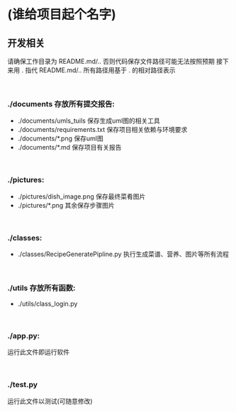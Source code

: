 # (谁给项目起个名字)

## 开发相关

请确保工作目录为 README.md/.. 否则代码保存文件路径可能无法按照预期
接下来用 . 指代 README.md/.. 所有路径用基于 . 的相对路径表示

&emsp;
### ./documents 存放所有提交报告:

- ./documents/umls_tuils 保存生成uml图的相关工具
- ./documents/requirements.txt 保存项目相关依赖与环境要求
- ./documents/\*.png 保存uml图
- ./documents/\*.md 保存项目有关报告

&emsp;
### ./pictures:

- ./pictures/dish_image.png 保存最终菜肴图片
- ./pictures/\*.png 其余保存步骤图片

&emsp;
### ./classes:

- ./classes/RecipeGeneratePipline.py 执行生成菜谱、营养、图片等所有流程

&emsp;
### ./utils 存放所有函数:

- ./utils/class_login.py

&emsp;
### ./app.py:
运行此文件即运行软件

&emsp;
### ./test.py
运行此文件以测试(可随意修改)
